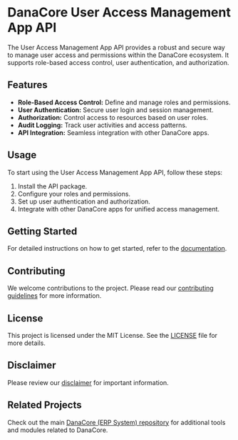 # DanaCore User Access Management App API

The User Access Management App API provides a robust and secure way to manage user access and permissions within the DanaCore ecosystem. It supports role-based access control, user authentication, and authorization.

## Features

- **Role-Based Access Control:** Define and manage roles and permissions.
- **User Authentication:** Secure user login and session management.
- **Authorization:** Control access to resources based on user roles.
- **Audit Logging:** Track user activities and access patterns.
- **API Integration:** Seamless integration with other DanaCore apps.

## Usage

To start using the User Access Management App API, follow these steps:
1. Install the API package.
2. Configure your roles and permissions.
3. Set up user authentication and authorization.
4. Integrate with other DanaCore apps for unified access management.

## Getting Started

For detailed instructions on how to get started, refer to the [documentation](https://github.com/navedrasul/danacore-user-access-management-api).

## Contributing

We welcome contributions to the project. Please read our [contributing guidelines](https://github.com/navedrasul/danacore-user-access-management-api/blob/main/CONTRIBUTING.md) for more information.

## License

This project is licensed under the MIT License. See the [LICENSE](https://github.com/navedrasul/danacore-user-access-management-api/blob/main/LICENSE) file for more details.

## Disclaimer

Please review our [disclaimer](https://github.com/navedrasul/danacore-user-access-management-api/blob/main/DISCLAIMER.md) for important information.

## Related Projects

Check out the main [DanaCore (ERP System) repository](https://github.com/navedrasul/DanaCore) for additional tools and modules related to DanaCore.
